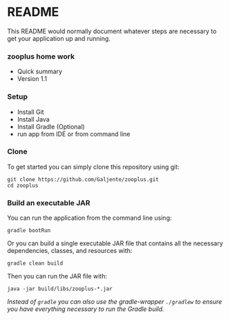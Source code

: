 # README #

This README would normally document whatever steps are necessary to get your application up and running.

### zooplus home work ###

* Quick summary
* Version 1.1

### Setup ###

* Install Git
* Install Java
* Install Gradle (Optional)
* run app from IDE or from command line

### Clone ###
To get started you can simply clone this repository using git:
```
git clone https://github.com/Galjente/zooplus.git
cd zooplus
```

### Build an executable JAR
You can run the application from the command line using:
```
gradle bootRun
```
Or you can build a single executable JAR file that contains all the necessary dependencies, classes, and resources with:
```
gradle clean build
```
Then you can run the JAR file with:
```
java -jar build/libs/zooplus-*.jar
```

*Instead of `gradle` you can also use the gradle-wrapper `./gradlew` to ensure you have everything necessary to run the Gradle build.*
